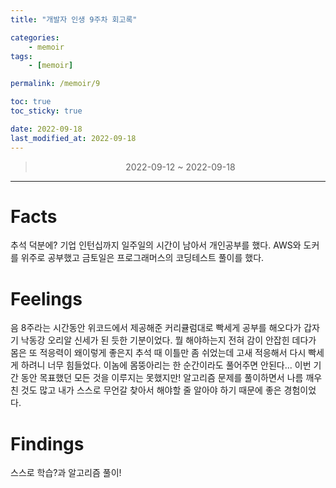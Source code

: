 ```yaml
---
title: "개발자 인생 9주차 회고록"

categories:
    - memoir
tags:
    - [memoir]

permalink: /memoir/9

toc: true
toc_sticky: true

date: 2022-09-18
last_modified_at: 2022-09-18
---
```


> <center> 2022-09-12 ~ 2022-09-18 </center>

---

# Facts

추석 덕분에? 기업 인턴십까지 일주일의 시간이 남아서 개인공부를 했다. AWS와 도커를 위주로 공부했고 금토일은 프로그래머스의 코딩테스트 풀이를 했다.

# Feelings

음 8주라는 시간동안 위코드에서 제공해준 커리큘럼대로 빡세게 공부를 해오다가 갑자기 낙동강 오리알 신세가 된 듯한 기분이었다. 뭘 해야하는지 전혀 감이 안잡힌 데다가 몸은 또 적응력이 왜이렇게 좋은지 추석 때 이틀만 좀 쉬었는데 고새 적응해서 다시 빡세게 하려니 너무 힘들었다. 이놈에 몸뚱아리는 한 순간이라도 풀어주면 안된다... 이번 기간 동안 목표했던 모든 것을 이루지는 못했지만! 알고리즘 문제를 풀이하면서 나름 깨우친 것도 많고 내가 스스로 무언갈 찾아서 해야할 줄 알아야 하기 때문에 좋은 경험이었다.

# Findings

스스로 학습?과 알고리즘 풀이!
